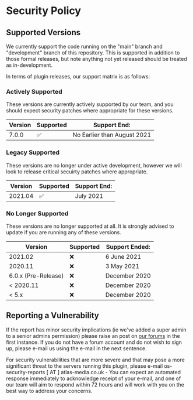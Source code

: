 # Security Policy

## Supported Versions

We currently support the code running on the "main" branch and "development" branch of this repository. This is
supported in addition to those formal releases, but note anything not yet released should be treated as in-development.

In terms of plugin releases, our support matrix is as follows:

### Actively Supported

These versions are currently actively supported by our team, and you should expect security patches where appropriate
for these versions.

| Version             | Supported          | Support End:                   |
| ------------------- | ------------------ | ------------------------------ |
| 7.0.0               | :white_check_mark: | No Earlier than August 2021    |

### Legacy Supported

These versions are no longer under active development, however we will look to release critical secuirty patches where
appropriate.

| Version             | Supported          | Support End: |
| ------------------- | ------------------ | ------------ |
| 2021.04             | :white_check_mark: | July 2021    |

### No Longer Supported

These versions are no longer supported at all. It is strongly advised to update if you are running any of these
versions.

| Version             | Supported          | Support Ended:      |
| ------------------- | ------------------ | ------------------- |
| 2021.02             | :x:                | 6 June 2021         |
| 2020.11             | :x:                | 3 May 2021          |
| 6.0.x (Pre-Release) | :x:                | December 2020       |
| < 2020.11           | :x:                | December 2020       |
| < 5.x               | :x:                | December 2020       |

## Reporting a Vulnerability

If the report has minor security implications (ie we've added a super admin to a senior admins permission) please raise
an post on [our forums](https://forum.totalfreedom.me/) in the first instance. If you do not have a forum account and do
not wish to sign up, please e-mail us using the e-mail in the next sentence.

For security vulnerabilities that are more severe and that may pose a more significant threat to the servers running
this plugin, please e-mail os-security-reports [ AT ] atlas-media.co.uk - You can expect an automated response
immediately to acknowledge receipt of your e-mail, and one of our team will aim to respond within 72 hours and will work
with you on the best way to address your concerns.
